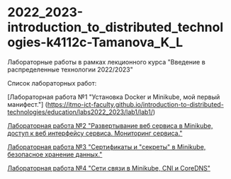 # 2022_2023-introduction_to_distributed_technologies-k4112c-Tamanova_K_L
Лабораторные работы в рамках лекционного курса "Введение в распределенные технологии 2022/2023"

Список лабораторных работ:

[Лабораторная работа №1 "Установка Docker и Minikube, мой первый манифест."] (https://itmo-ict-faculty.github.io/introduction-to-distributed-technologies/education/labs2022_2023/lab1/lab1/)

[Лабораторная работа №2 "Развертывание веб сервиса в Minikube, доступ к веб интерфейсу сервиса. Мониторинг сервиса."](https://itmo-ict-faculty.github.io/introduction-to-distributed-technologies/education/labs2022_2023/lab2/lab2/)

[Лабораторная работа №3 "Сертификаты и "секреты" в Minikube, безопасное хранение данных."](https://itmo-ict-faculty.github.io/introduction-to-distributed-technologies/education/labs2022_2023/lab3/lab3/)

[Лабораторная работа №4 "Сети связи в Minikube, CNI и CoreDNS"](https://itmo-ict-faculty.github.io/introduction-to-distributed-technologies/education/labs2022_2023/lab4/lab4/)
